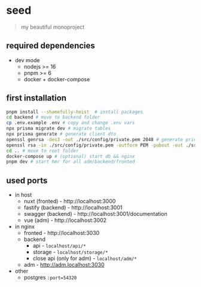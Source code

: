 # seed
> my beautiful monoproject

## required dependencies
- dev mode
	- nodejs >= 16
	- pnpm >= 6
	- docker + docker-compose

## first installation
```bash
pnpm install --shamefully-hoist  # install packages
cd backend # move to backend folder
cp .env.example .env # copy and change .env vars
npx prisma migrate dev # migrate tables
npx prisma generate # generate client dto
openssl genrsa -des3 -out ./src/config/private.pem 2048 # generate private.key for jwt
openssl rsa -in ./src/config/private.pem -outform PEM -pubout -out ./src/config/public.pem # generate public.key for jwt
cd .. # move to root folder
docker-compose up # (optional) start db && nginx
pnpm dev # start hmr for all adm/backend/fronted
```

## used ports
- in host
	- nuxt (fronted) - http://localhost:3000
	- fastify (backend) - http://localhost:3001
	- swagger (backend) - http://localhost:3001/documentation
	- vue (adm) - http://localhost:3002
- in nginx
	- fronted - http://localhost:3030
	- backend
		- api - `localhost/api/*`
		- storage - `localhost/storage/*`
		- close api (only for adm) - `localhost/adm/*`
	- adm - http://adm.localhost:3030
- other
	- postgres `:port=54320`
